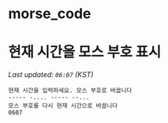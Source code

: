# morse_code
# 현재 시간을 모스 부호 표시
<!-- MORSE_TIME_START -->
_Last updated: `06:07` (KST)_

```
현재 시간을 입력하세요. 모스 부호로 바꿉니다
----- -.... ----- --...
모스 부호를 다시 현재 시간으로 바꿉니다
0607
```
<!-- MORSE_TIME_END -->
